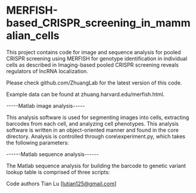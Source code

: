 # MERFISH-based_CRISPR_screening_in_mammalian_cells

This project contains code for image and sequence analysis for pooled CRISPR screening using MERFISH for genotype identification in individual cells as described in Imaging-based pooled CRISPR screening reveals regulators of lncRNA localization.

Please check github.com/ZhuangLab for the latest version of this code.

Example data can be found at zhuang.harvard.edu/merfish.html.

-----Matlab image analysis-----

This analysis software is used for segmenting images into cells, extracting barcodes from each cell, and analyzing cell phenotypes. This analysis software is written in an object-oriented manner and found in the core directory. Analysis is controlled through core\experiment.py, which takes the following parameters:

------Matlab sequence analysis------

The Matlab sequence analysis for building the barcode to genetic variant lookup table is comprised of three scripts:


Code authors
Tian Lu [lutian125@gmail.com]
